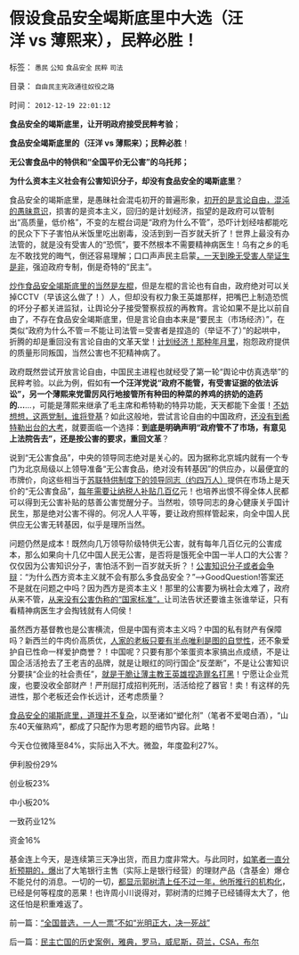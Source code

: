# 假设食品安全竭斯底里中大选（汪洋&nbsp;vs&nbsp;薄熙来），民粹必胜！

标签： `愚民` `公知` `食品安全` `民粹` `司法` 

目录： `自由民主宪政通往奴役之路`

时间： `2012-12-19 22:01:12`

**食品安全的竭斯底里，让开明政府接受民粹考验**；

**食品安全竭斯底里的（汪洋 vs 薄熙来）；民粹必胜**！

**无公害食品中的特供和“全国平价无公害”的乌托邦；**

**为什么资本主义社会有公害知识分子，却没有食品安全的竭斯底里**？

食品安全的竭斯底里，是愚昧社会混屯初开的普遍形象，[初开的是言论自由，混沌的愚昧意识](../../../2012/9/10/公害知识分子煽动民粹，为了闹革命！.md)，损害的是资本主义，回归的是计划经济，指望的是政府可以管制出“高质量，低价格”，不变的左棍台词是“政府为什么不管”，恐吓计划经啥都能吃的民众下下子害怕从米饭里吃出剧毒，没活到到一百岁就夭折了！世界上最没有办法管的，就是没有受害人的“恐慌”，要不然根本不需要精神病医生！乌有之乡的毛左不敢找党的晦气，倒还容易理解；口口声声民主启蒙[，一天到晚无受害人举证生是非](../../../2012/4/20/没有受害人的“正义”的受害人.md)，强迫政府专制，倒是奇特的“民主”。

[炒作食品安全竭斯底里的当然是左棍](../../../2012/9/6/公害知识分子又炒作“健康元地沟油.md)，但是左棍的言论也有自由，政府绝对可以关掉CCTV（早该这么做了！）人，但却没有权力象王英雄那样，把嘴巴上制造恐慌的坏分子都关进监狱，让舆论分子接受警察叔叔的再教育。言论如果不是比以前自由了，不存在食品安全竭斯底里，但是言论自由本来是“要民主（市场经济）”，在类似“政府为什么不管＝不能让司法管＝受害者是捏造的（举证不了）”的起哄中，折腾的却是重回没有言论自由的文革天堂！[计划经济！那种年月里](../../../2012/4/19/食品安全竭斯底里的文革喧闹.md)，抱怨政府提供的质量形同叛国，当然公害也不犯精神病了。

政府既然尝试开放言论自由，中国民主进程也就经受了第一轮“舆论中仿真选举”的民粹考验。以此为例，假如有**一个汪洋党说“政府不能管，有受害证据的依法诉讼”，另一个薄熙来党雷厉风行地接管所有种田的种菜的养鸡的挤奶的造药的…**…，可能是薄熙来继承了毛主席和希特勒的特异功能，天天都能下金蛋！[不妨想想，这两党制，谁将登基](../../../2012/12/17/《大革命和旧制度》值得深读,资本主义不是夺权的主义.md)？如此这般地，尝试言论自由的中国政府，[还没有到希特勒出台的大考](../../../2012/12/17/反思薄熙来和希特勒的成功之路，理解国民主权原理.md)，就要面临一个选择：**到底是明确声明“政府管不了市场，有意见上法院告去”，还是按公害的要求，重回文革**？

说到“无公害食品”，中央的领导同志绝对是关心的。因为据称北京城内就有一个专门为北京局级以上领导准备“无公害食品，绝对没有转基因”的供应办，以最便宜的市牌价，向这些相当于[苏联特供制度下的领导同志（约四万人）](../../../2012/5/21/苏联模式稳定干部队伍的特供制度.md)提供在市场上是天价的“无公害食品”，[每年需要让纳税人补贴几百亿](../../../2011/6/13/转基因禁入侵犯了消费者的人权.md)元！也培养出恨不得全体人民都可以得到无公害补贴的慈善公害觉醒分子。当然啦，领导同志的身心健康关乎国计民生，那是绝对公害不得的。何况人人平等，要让政府照样管起来，向全中国人民供应无公害无转基因，似乎是理所当然。

问题仍然是成本！既然向几万领导阶级特供无公害，就有每年几百亿元的公害成本，那么如果向十几亿中国人民无公害，是否将是饿死全中国一半人口的大公害？仅仅因为公害知识分子，害怕活不到一百岁就夭折？！[公害知识分子或者会争辩](../../../2012/4/20/食品安全竭斯底里的民粹和文革.md)：“为什么西方资本主义就不会有那么多食品安全？”——>GoodQuestion!答案还不是就在问题之中吗？因为西方是资本主义！那里的公害要为祸社会太难了，政府从来不管，[从来没有公害伪称的“国家标准”，](../../../2012/7/12/食品安全的竭斯底酝酿着民粹冲击波.md)让司法告状还要谁主张谁举证，只有看精神病医生才会掏钱就有人伺侯！

虽然西方基督教也是公害横流，但是中国有资本主义吗？中国的私有财产有保障吗？新西兰的牛肉价高质优，[人家的老板只要有半点唯利是图的自觉性](../../../2010/9/10/中国唯利是图的人太少了.md)，还不象爱护自已性命一样爱护商誉？！中国呢？只要有那个笨蛋资本家搞出点成绩，不是让国企活活抢去了王老吉的品牌，就是让眼红的同行国企“反垄断”，不是让公害知识分要挟“企业的社会责任”，[就是干脆让薄主教王英雄捏造罪名打黑](../../../2012/7/5/赵高新政，黑社会／打黑是恶性循环的政治炒作.md)！宁愿让企业荒废，也要没收全部财产！严刑屈打成招判死刑，活活给挖了器官！卖！有这样的先进性，那个老板还会作长远计，还考虑质量？

[食品安全的竭斯底里，道理并不复杂](../../../2012/4/18/明胶／毒胶囊是媒体的专业炒作.md)，以至诸如“塑化剂”（笔者不爱喝白酒），“山东40天催熟鸡”，都成了只配作为思考题的细节内容。此略！

今天仓位微降至84%，实际出入不大。微盈，年度盈利27%。

伊利股份29%

创业板23%

中小板20%

一致药业12%

资金16%

基金连上今天，是连续第三天净出货，而且力度非常大。与此同时，[如笔者一直分析预期的，爆](../../../2012/12/6/顾准，明朝，证监会的国有化拆迁“市场调控”.md)出了大笔银行主售（实际上是银行经营）的理财产品（含基金）爆仓不能兑付的消息。一切的一切，[都显示郭树清上任不过一年，他所推行的机构化](../../../2012/12/17/“机构化”是所有政策的灵魂，“散户化”居然能够成为指责的理由.md)，已经是何等程度的恶果！也许周小川说得对，郭树清的烂摊子已经铺得太大了，他这任怕是积重难返了。



前一篇：[“全国普选，一人一票”不如“光明正大，决一死战”](../../../2012/12/19/“全国普选，一人一票”不如“光明正大，决一死战”.md)

后一篇：[民主亡国的历史案例，雅典，罗马，威尼斯，荷兰，CSA，布尔](../../../2012/12/20/民主亡国的历史案例，雅典，罗马，威尼斯，荷兰，CSA，布尔.md)